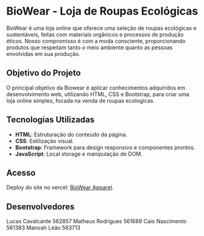 # BioWear - Loja de Roupas Ecológicas

BioWear é uma loja online que oferece uma seleção de roupas ecológicas e sustentáveis, feitas com materiais orgânicos e processos de produção éticos. Nosso compromisso é com a moda consciente, proporcionando produtos que respeitam tanto o meio ambiente quanto as pessoas envolvidas em sua produção.

## Objetivo do Projeto

O principal objetivo da Biowear é aplicar conhecimentos adquiridos em desenvolvimento web, utilizando HTML, CSS e Bootstrap, para criar uma loja online simples, focada na venda de roupas ecologicas.

## Tecnologias Utilizadas

- **HTML**: Estruturação do conteúdo da página.
- **CSS**: Estilização visual.
- **Bootstrap**: Framework para design responsivo e componentes prontos.
- **JavaScript**: Local storage e manipulação de DOM.

## Acesso

Deploy do site no vercel: [BioWear Apparel](https://biowear-apparel.vercel.app/).

## Desenvolvedores

Lucas Cavalcante 562857
Matheus Rodrigues 561689
Caio Nascimento 561383
Manoah Leão 563713
